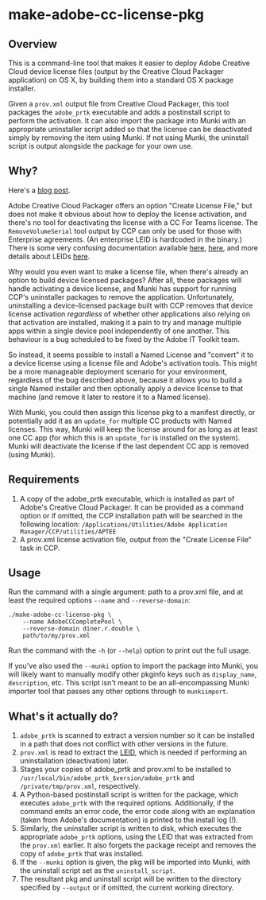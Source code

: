 # make-adobe-cc-license-pkg

## Overview

This is a command-line tool that makes it easier to deploy Adobe Creative Cloud device license files (output by the Creative Cloud Packager application) on OS X, by building them into a standard OS X package installer.

Given a `prov.xml` output file from Creative Cloud Packager, this tool packages the `adobe_prtk` executable and adds a postinstall script to perform the activation. It can also import the package into Munki with an appropriate uninstaller script added so that the license can be deactivated simply by removing the item using Munki. If not using Munki, the uninstall script is output alongside the package for your own use.

## Why?

Here's a [blog post](http://macops.ca/adobe-creative-cloud-deployment-packaging-a-license-file).

Adobe Creative Cloud Packager offers an option "Create License File," but does not make it obvious about how to deploy the license activation, and there's no tool for deactivating the license with a CC For Teams license. The `RemoveVolumeSerial` tool output by CCP can only be used for those with Enterprise agreements. (An enterprise LEID is hardcoded in the binary.) There is some very confusing documentation available [here](https://helpx.adobe.com/creative-cloud/packager/create-license-file.html), [here](https://helpx.adobe.com/creative-cloud/packager/provisioning-toolkit-enterprise.html), and more details about LEIDs [here](https://helpx.adobe.com/content/help/en/creative-cloud/packager/creative-cloud-licensing-identifiers.html).

Why would you even want to make a license file, when there's already an option to build device licensed packages? After all, these packages will handle activating a device license, and Munki has support for running CCP's uninstaller packages to remove the application. Unfortunately, uninstalling a device-licensed package built with CCP removes that device license activation _regardless_ of whether other applications also relying on that activation are installed, making it a pain to try and manage multiple apps within a single device pool independently of one another. This behaviour is a bug scheduled to be fixed by the Adobe IT Toolkit team.

So instead, it seems possible to install a Named License and "convert" it to a device license using a license file and Adobe's activation tools. This might be a more manageable deployment scenario for your environment, regardless of the bug described above, because it allows you to build a single Named installer and then optionally apply a device license to that machine (and remove it later to restore it to a Named license).

With Munki, you could then assign this license pkg to a manifest directly, or potentially add it as an `update_for` multiple CC products with Named licenses. This way, Munki will keep the license around for as long as at least one CC app (for which this is an `update_for` is installed on the system). Munki will deactivate the license if the last dependent CC app is removed (using Munki).

## Requirements

1. A copy of the adobe_prtk executable, which is installed as part of Adobe's Creative Cloud Packager. It can be provided as a command option or if omitted, the CCP installation path will be searched in the following location: `/Applications/Utilities/Adobe Application Manager/CCP/utilities/APTEE`
1. A prov.xml license activation file, output from the "Create License File" task in CCP.

## Usage

Run the command with a single argument: path to a prov.xml file, and at least the required options `--name` and `--reverse-domain`:

```
./make-adobe-cc-license-pkg \
    --name AdobeCCCompletePool \
    --reverse-domain diner.r.double \
    path/to/my/prov.xml
```

Run the command with the `-h` (or `--help`) option to print out the full usage.

If you've also used the `--munki` option to import the package into Munki, you will likely want to manually modify other pkginfo keys such as `display_name`, `description`, etc. This script isn't meant to be an all-encompassing Munki importer tool that passes any other options through to `munkiimport`.

## What's it actually do?

1. `adobe_prtk` is scanned to extract a version number so it can be installed in a path that does not conflict with other versions in the future.
1. `prov.xml` is read to extract the [LEID](https://helpx.adobe.com/content/help/en/creative-cloud/packager/creative-cloud-licensing-identifiers.html), which is needed if performing an uninstallation (deactivation) later.
1. Stages your copies of adobe_prtk and prov.xml to be installed to `/usr/local/bin/adobe_prtk_$version/adobe_prtk` and `/private/tmp/prov.xml`, respectively.
1. A Python-based postinstall script is written for the package, which executes `adobe_prtk` with the required options. Additionally, if the command emits an error code, the error code along with an explanation (taken from Adobe's documentation) is printed to the install log (!).
1. Similarly, the uninstaller script is written to disk, which executes the appropriate `adobe_prtk` options, using the LEID that was extracted from the `prov.xml` earlier. It also forgets the package receipt and removes the copy of `adobe_prtk` that was installed.
1. If the `--munki` option is given, the pkg will be imported into Munki, with the uninstall script set as the `uninstall_script`.
1. The resultant pkg and uninstall script will be written to the directory specified by `--output` or if omitted, the current working directory.
